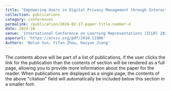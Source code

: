 ```yaml
---
title: "Empowering Users in Digital Privacy Management through Interactive LLM-Based Agents"
collection: publications
category: conferences
permalink: /publication/2024-02-17-paper-title-number-4
date: 2024-10
venue: 'International Conference on Learning Representations (ICLR) 2025'
paperurl: 'https://arxiv.org/pdf/2410.11906'
Authors: 'Bolun Sun, Yifan Zhou, Haiyun Jiang'
---
```


The contents above will be part of a list of publications, if the user clicks the link for the publication than the contents of section will be rendered as a full page, allowing you to provide more information about the paper for the reader. When publications are displayed as a single page, the contents of the above "citation" field will automatically be included below this section in a smaller font.
